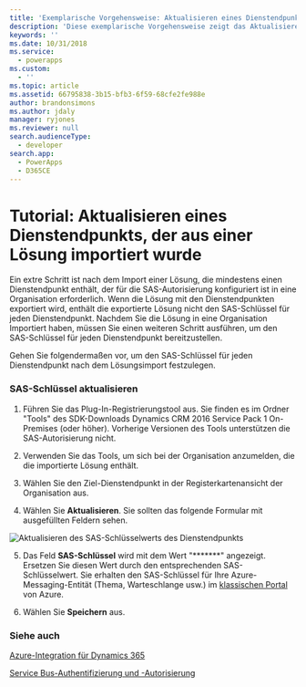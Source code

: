 ```yaml
---
title: 'Exemplarische Vorgehensweise: Aktualisieren eines Dienstendpunkts, der aus einer Lösung importiert wurde (Common Data Service) | Microsoft Docs'
description: 'Diese exemplarische Vorgehensweise zeigt das Aktualisieren eines Dienstendpunkts, der aus einer Lösung importiert wurde.'
keywords: ''
ms.date: 10/31/2018
ms.service:
  - powerapps
ms.custom:
  - ''
ms.topic: article
ms.assetid: 66795838-3b15-bfb3-6f59-68cfe2fe988e
author: brandonsimons
ms.author: jdaly
manager: ryjones
ms.reviewer: null
search.audienceType:
  - developer
search.app:
  - PowerApps
  - D365CE
---
```


# <a name="tutorial-update-a-service-endpoint-imported-from-a-solution"></a>Tutorial: Aktualisieren eines Dienstendpunkts, der aus einer Lösung importiert wurde

<!-- https://docs.microsoft.com/dynamics365/customer-engagement/developer/walkthrough-update-service-endpoint-imported-solution -->

Ein extre Schritt ist nach dem Import einer Lösung, die mindestens einen Dienstendpunkt enthält, der für die SAS-Autorisierung konfiguriert ist in eine Organisation erforderlich. Wenn die Lösung mit den Dienstendpunkten exportiert wird, enthält die exportierte Lösung nicht den SAS-Schlüssel für jeden Dienstendpunkt. Nachdem Sie die Lösung in eine Organisation Importiert haben, müssen Sie einen weiteren Schritt ausführen, um den SAS-Schlüssel für jeden Dienstendpunkt bereitzustellen.  
  
 Gehen Sie folgendermaßen vor, um den SAS-Schlüssel für jeden Dienstendpunkt nach dem Lösungsimport festzulegen.  
  
### <a name="update-the-sas-key"></a>SAS-Schlüssel aktualisieren  
  
1.  Führen Sie das Plug-In-Registrierungstool aus. Sie finden es im Ordner "Tools" des SDK-Downloads Dynamics CRM 2016 Service Pack 1 On-Premises (oder höher). Vorherige Versionen des Tools unterstützen die SAS-Autorisierung nicht.  
  
2.  Verwenden Sie das Tools, um sich bei der Organisation anzumelden, die die importierte Lösung enthält.  
  
3.  Wählen Sie den Ziel-Dienstendpunkt in der Registerkartenansicht der Organisation aus.  
  
4.  Wählen Sie **Aktualisieren**. Sie sollten das folgende Formular mit ausgefüllten Feldern sehen.  
  
 ![Aktualisieren des SAS-Schlüsselwerts des Dienstendpunkts](media/sas-key.PNG "Aktualisieren des SAS-Schlüsselwerts des Dienstendpunkts")  
  
5.  Das Feld **SAS-Schlüssel** wird mit dem Wert "*******" angezeigt.  Ersetzen Sie diesen Wert durch den entsprechenden SAS-Schlüsselwert. Sie erhalten den SAS-Schlüssel für Ihre Azure-Messaging-Entität (Thema, Warteschlange usw.) im [klassischen Portal](http://manage.windowsazure.com) von Azure.  
  
6.  Wählen Sie **Speichern** aus.  
  
### <a name="see-also"></a>Siehe auch  
[Azure-Integration für Dynamics 365](azure-integration.md)

 [Service Bus-Authentifizierung und -Autorisierung](https://azure.microsoft.com/en-us/documentation/articles/service-bus-authentication-and-authorization/)
